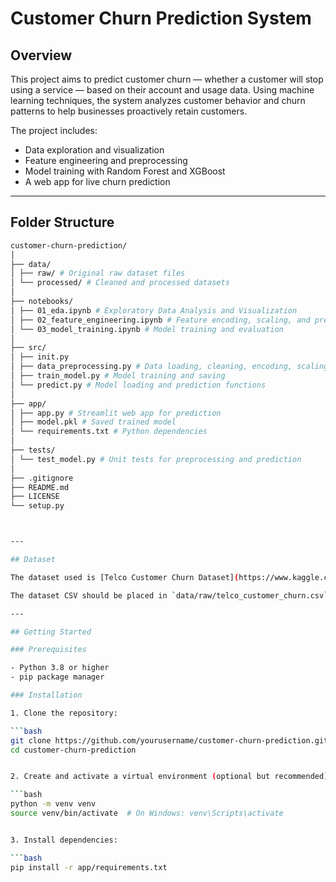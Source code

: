 # Customer Churn Prediction System

## Overview

This project aims to predict customer churn — whether a customer will stop using a service — based on their account and usage data. Using machine learning techniques, the system analyzes customer behavior and churn patterns to help businesses proactively retain customers.

The project includes:
- Data exploration and visualization
- Feature engineering and preprocessing
- Model training with Random Forest and XGBoost
- A web app for live churn prediction

---

## Folder Structure

```bash
customer-churn-prediction/
│
├── data/
│ ├── raw/ # Original raw dataset files
│ └── processed/ # Cleaned and processed datasets
│
├── notebooks/
│ ├── 01_eda.ipynb # Exploratory Data Analysis and Visualization
│ ├── 02_feature_engineering.ipynb # Feature encoding, scaling, and preprocessing
│ └── 03_model_training.ipynb # Model training and evaluation
│
├── src/
│ ├── init.py
│ ├── data_preprocessing.py # Data loading, cleaning, encoding, scaling
│ ├── train_model.py # Model training and saving
│ └── predict.py # Model loading and prediction functions
│
├── app/
│ ├── app.py # Streamlit web app for prediction
│ ├── model.pkl # Saved trained model
│ └── requirements.txt # Python dependencies
│
├── tests/
│ └── test_model.py # Unit tests for preprocessing and prediction
│
├── .gitignore
├── README.md
├── LICENSE
└── setup.py



---

## Dataset

The dataset used is [Telco Customer Churn Dataset](https://www.kaggle.com/blastchar/telco-customer-churn), containing customer demographic information, account details, and churn labels.

The dataset CSV should be placed in `data/raw/telco_customer_churn.csv`.

---

## Getting Started

### Prerequisites

- Python 3.8 or higher
- pip package manager

### Installation

1. Clone the repository:

```bash
git clone https://github.com/yourusername/customer-churn-prediction.git
cd customer-churn-prediction


2. Create and activate a virtual environment (optional but recommended):

```bash
python -m venv venv
source venv/bin/activate  # On Windows: venv\Scripts\activate


3. Install dependencies:

```bash
pip install -r app/requirements.txt